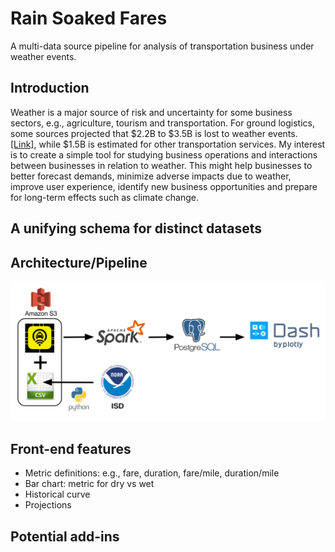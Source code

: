 # Rain Soaked Fares
A multi-data source pipeline for analysis of transportation business under weather events.

## Introduction
Weather is a major source of risk and uncertainty for some business sectors, e.g., agriculture, tourism and transportation. For ground logistics, some sources projected that $2.2B to $3.5B is lost to weather events. [[Link]](https://www.fleetowner.com/blog/mitigating-weather-s-impact-trucking), while $1.5B is estimated for other transportation services. My interest is to create a simple tool for studying business operations and interactions between businesses in relation to weather. This might help businesses to better forecast demands, minimize adverse impacts due to weather, improve user experience, identify new business opportunities and prepare for long-term effects such as climate change.

## A unifying schema for distinct datasets

## Architecture/Pipeline
![Tech Stack](https://github.com/colinmec/InsightDE-RainSoakedFares/blob/master/Tech%20Stack.png)

## Front-end features
- Metric definitions: e.g., fare, duration, fare/mile, duration/mile
- Bar chart: metric for dry vs wet
- Historical curve
- Projections

## Potential add-ins
